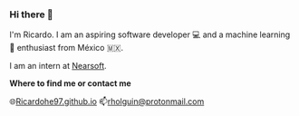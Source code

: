 ### Hi there 👋

I'm Ricardo. I am an aspiring software developer 💻 and a machine learning 🤖 enthusiast from México 🇲🇽.

I am an intern at [Nearsoft](https://nearsoft.com/). 

**Where to find me or contact me**

🌐[Ricardohe97.github.io](https://ricardohe97.github.io/) 📫[rholguin@protonmail.com](mailto:rholguin@protonmail.com)

<!--
**RicardoHE97/RicardoHE97** is a ✨ _special_ ✨ repository because its `README.md` (this file) appears on your GitHub profile.

Here are some ideas to get you started:

- 🔭 I’m currently working on ...
- 🌱 I’m currently learning ...
- 👯 I’m looking to collaborate on ...
- 🤔 I’m looking for help with ...
- 💬 Ask me about ...
- 📫 How to reach me: ...
- 😄 Pronouns: ...
- ⚡ Fun fact: ...
-->

